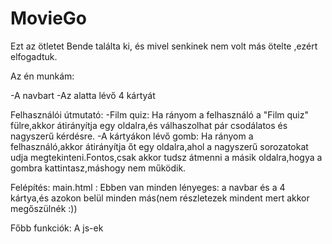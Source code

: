 # MovieGo

Ezt az ötletet Bende találta ki, és mivel senkinek nem volt más ötelte ,ezért elfogadtuk.

Az én munkám:

-A navbart
-Az alatta lévő 4 kártyát

Felhasználói útmutató:
-Film quiz: Ha rányom a felhasználó a "Film quiz" fülre,akkor átirányítja egy oldalra,és válhaszolhat pár csodálatos és nagyszerű kérdésre.
-A kártyákon lévő gomb: Ha rányom a felhasználó,akkor átirányítja őt egy oldalra,ahol a nagyszerű sorozatokat udja megtekinteni.Fontos,csak akkor tudsz átmenni a másik oldalra,hogya a gombra kattintasz,máshogy nem működik.

Felépítés:
main.html : Ebben van minden lényeges: a navbar és a 4 kártya,és azokon belül minden más(nem részletezek mindent mert akkor megőszülnék :))

Főbb funkciók:
A js-ek
